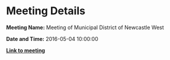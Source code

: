 # Meeting Details

**Meeting Name:** Meeting of Municipal District of Newcastle West

**Date and Time:** 2016-05-04 10:00:00

**<a href="https://www.limerick.ie/council/whats-on/meeting-municipal-district-newcastle-west-7" target="_blank">Link to meeting</a>**
